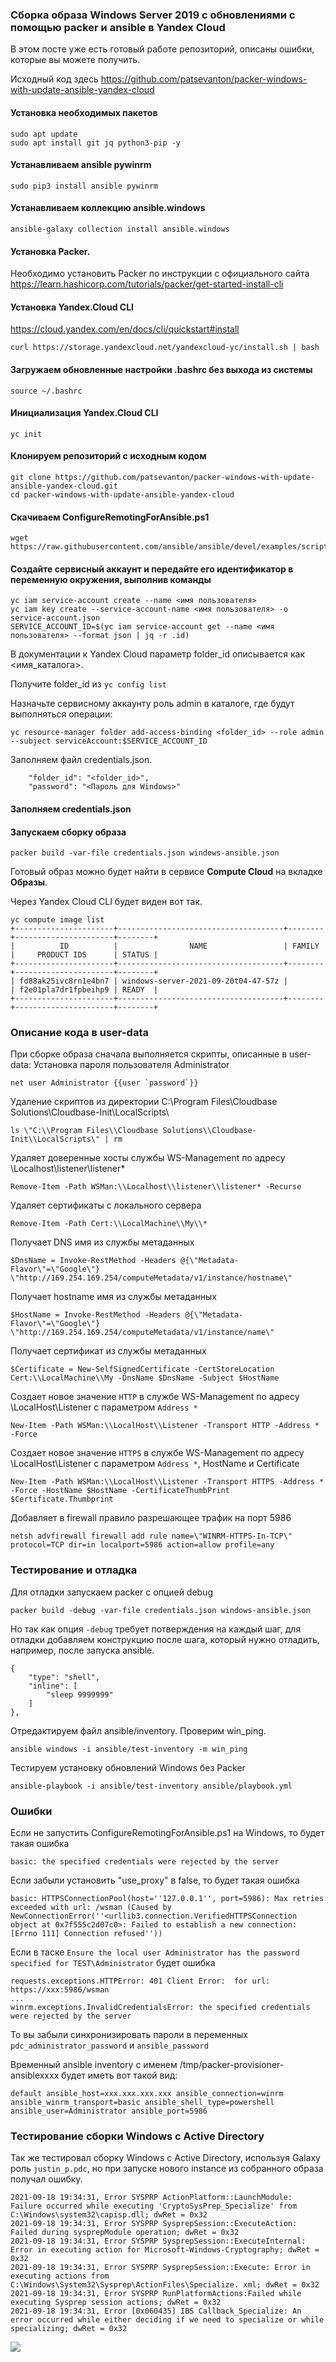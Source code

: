 ### Сборка образа Windows Server 2019 с обновлениями c помощью packer и ansible в Yandex Cloud

В этом посте уже есть готовый работе репозиторий, описаны ошибки, которые вы можете получить.

Исходный код здесь https://github.com/patsevanton/packer-windows-with-update-ansible-yandex-cloud

#### Установка необходимых пакетов

```
sudo apt update
sudo apt install git jq python3-pip -y
```

#### Устанавливаем ansible pywinrm

```
sudo pip3 install ansible pywinrm
```
#### Устанавливаем коллекцию ansible.windows

```
ansible-galaxy collection install ansible.windows
```

#### Установка Packer.

Необходимо установить Packer по инструкции с официального сайта https://learn.hashicorp.com/tutorials/packer/get-started-install-cli

#### Установка Yandex.Cloud CLI

https://cloud.yandex.com/en/docs/cli/quickstart#install

```
curl https://storage.yandexcloud.net/yandexcloud-yc/install.sh | bash
```

#### Загружаем обновленные настройки .bashrc без выхода из системы

```
source ~/.bashrc
```

#### Инициализация Yandex.Cloud CLI

```
yc init
```

#### Клонируем репозиторий с исходным кодом

```
git clone https://github.com/patsevanton/packer-windows-with-update-ansible-yandex-cloud.git
cd packer-windows-with-update-ansible-yandex-cloud
```

#### Скачиваем ConfigureRemotingForAnsible.ps1

```
wget https://raw.githubusercontent.com/ansible/ansible/devel/examples/scripts/ConfigureRemotingForAnsible.ps1
```

#### Создайте сервисный аккаунт и передайте его идентификатор в переменную окружения, выполнив команды

```
yc iam service-account create --name <имя пользователя>
yc iam key create --service-account-name <имя пользователя> -o service-account.json
SERVICE_ACCOUNT_ID=$(yc iam service-account get --name <имя пользователя> --format json | jq -r .id)
```

В документации к Yandex Cloud параметр folder_id описывается как <имя_каталога>.

Получите folder_id из `yc config list`

Назначьте сервисному аккаунту роль admin в каталоге, где будут выполняться операции:
```
yc resource-manager folder add-access-binding <folder_id> --role admin --subject serviceAccount:$SERVICE_ACCOUNT_ID
```

Заполняем файл credentials.json.
```
    "folder_id": "<folder_id>",
    "password": "<Пароль для Windows>"
```

#### Заполняем credentials.json

#### Запускаем сборку образа

```
packer build -var-file credentials.json windows-ansible.json
```

Готовый образ можно будет найти в сервисе **Compute Cloud** на вкладке **Образы**.

Через Yandex Cloud CLI будет виден вот так.

```
yc compute image list
+----------------------+-------------------------------------+--------+----------------------+--------+
|          ID          |                NAME                 | FAMILY |     PRODUCT IDS      | STATUS |
+----------------------+-------------------------------------+--------+----------------------+--------+
| fd88ak25ivc8rn1e4bn7 | windows-server-2021-09-20t04-47-57z |        | f2e01pla7dr1fpbeihp9 | READY  |
+----------------------+-------------------------------------+--------+----------------------+--------+
```

### Описание кода в user-data

При сборке образа сначала выполняется скрипты, описанные в user-data:
Установка пароля пользователя Administrator
```
net user Administrator {{user `password`}}
```

Удаление скриптов из директории C:\Program Files\Cloudbase Solutions\Cloudbase-Init\LocalScripts\
```
ls \"C:\\Program Files\\Cloudbase Solutions\\Cloudbase-Init\\LocalScripts\" | rm
```

Удаляет доверенные хосты службы WS-Management по адресу \\Localhost\\listener\\listener*
```
Remove-Item -Path WSMan:\\Localhost\\listener\\listener* -Recurse
```

Удаляет сертификаты с локального сервера
```
Remove-Item -Path Cert:\\LocalMachine\\My\\*
```

Получает DNS имя из службы метаданных
```
$DnsName = Invoke-RestMethod -Headers @{\"Metadata-Flavor\"=\"Google\"} \"http://169.254.169.254/computeMetadata/v1/instance/hostname\"
```

Получает hostname имя из службы метаданных
```
$HostName = Invoke-RestMethod -Headers @{\"Metadata-Flavor\"=\"Google\"} \"http://169.254.169.254/computeMetadata/v1/instance/name\"
```

Получает сертификат из службы метаданных
```
$Certificate = New-SelfSignedCertificate -CertStoreLocation Cert:\\LocalMachine\\My -DnsName $DnsName -Subject $HostName
```

Создает новое значение `HTTP` в службе WS-Management по адресу \\LocalHost\\Listener c параметром `Address *`
```
New-Item -Path WSMan:\\LocalHost\\Listener -Transport HTTP -Address * -Force
```

Создает новое значение `HTTPS` в службе WS-Management по адресу \\LocalHost\\Listener c параметром `Address *`, HostName и Certificate
```
New-Item -Path WSMan:\\LocalHost\\Listener -Transport HTTPS -Address * -Force -HostName $HostName -CertificateThumbPrint $Certificate.Thumbprint
```

Добавляет в firewall правило разрешающее трафик на порт 5986
```
netsh advfirewall firewall add rule name=\"WINRM-HTTPS-In-TCP\" protocol=TCP dir=in localport=5986 action=allow profile=any
```

### Тестирование и отладка
Для отладки запускаем packer с опцией debug

```
packer build -debug -var-file credentials.json windows-ansible.json
```

Но так как опция `-debug` требует потверждения на каждый шаг, для отладки добавляем конструкцию после шага, который нужно отладить, например, после запуска ansible.
```
{
    "type": "shell",
    "inline": [
        "sleep 9999999"
    ]
},
```

Отредактируем файл ansible/inventory. Проверим win_ping.

```
ansible windows -i ansible/test-inventory -m win_ping
```

Тестируем установку обновлений Windows без Packer
```
ansible-playbook -i ansible/test-inventory ansible/playbook.yml
```

### Ошибки

Если не запустить ConfigureRemotingForAnsible.ps1 на Windows, то будет такая ошибка
```
basic: the specified credentials were rejected by the server
```

Если забыли установить "use_proxy" в false, то будет такая ошибка
```
basic: HTTPSConnectionPool(host=''127.0.0.1'', port=5986): Max retries exceeded with url: /wsman (Caused by NewConnectionError(''<urllib3.connection.VerifiedHTTPSConnection object at 0x7f555c2d07c0>: Failed to establish a new connection: [Errno 111] Connection refused''))
```

Если в таске `Ensure the local user Administrator has the password specified for TEST\Administrator` будет ошибка 
```
requests.exceptions.HTTPError: 401 Client Error:  for url: https://xxx:5986/wsman
...
winrm.exceptions.InvalidCredentialsError: the specified credentials were rejected by the server
```
То вы забыли синхронизировать пароли в переменных `pdc_administrator_password` и `ansible_password`

Временный ansible inventory с именем /tmp/packer-provisioner-ansiblexxxx будет иметь вот такой вид:
```
default ansible_host=xxx.xxx.xxx.xxx ansible_connection=winrm ansible_winrm_transport=basic ansible_shell_type=powershell ansible_user=Administrator ansible_port=5986
```


### Тестирование сборки Windows c Active Directory

Так же тестировал сборку Windows c Active Directory, используя Galaxy роль `justin_p.pdc`, но при запуске нового instance из собранного образа получал ошибку.

```
2021-09-18 19:34:31, Error SYSPRP ActionPlatform::LaunchModule: Failure occurred while executing 'CryptoSysPrep_Specialize' from C:\Windows\system32\capisp.dll; dwRet = 0x32
2021-09-18 19:34:31, Error SYSPRP SysprepSession::ExecuteAction: Failed during sysprepModule operation; dwRet = 0x32
2021-09-18 19:34:31, Error SYSPRP SysprepSession::ExecuteInternal: Error in executing action for Microsoft-Windows-Cryptography; dwRet = 0x32
2021-09-18 19:34:31, Error SYSPRP SysprepSession::Execute: Error in executing actions from C:\Windows\System32\Sysprep\ActionFiles\Specialize. xml; dwRet = 0x32
2021-09-18 19:34:31, Error SYSPRP RunPlatformActions:Failed while executing Sysprep session actions; dwRet = 0x32
2021-09-18 19:34:31, Error [0x060435] IBS Callback_Specialize: An error occurred while either deciding if we need to specialize or while specializing; dwRet = 0x32
```

![](https://habrastorage.org/webt/yp/tm/ik/yptmiktn4i2qoystu4_deevbkuc.png)

